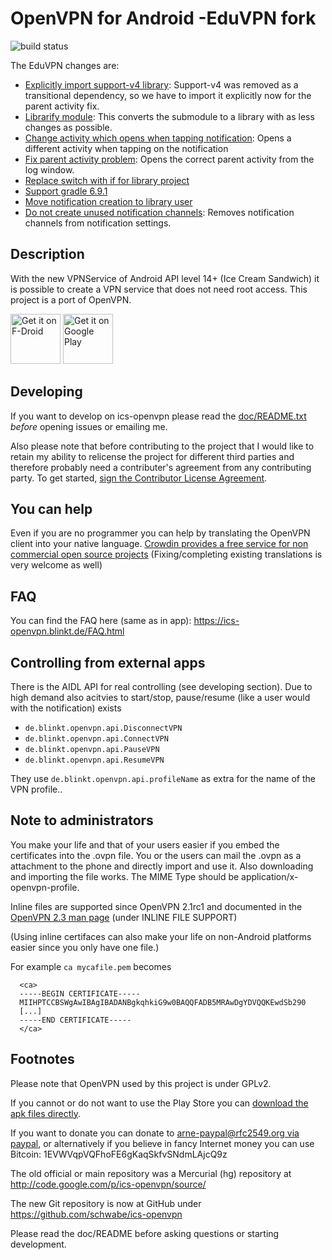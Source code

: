OpenVPN for Android -EduVPN fork
=============
![build status](https://github.com/schwabe/ics-openvpn/actions/workflows/build.yaml/badge.svg)


The EduVPN changes are:

* [Explicitly import support-v4 library](https://github.com/eduvpn/ics-openvpn/commit/b5eb68ea8749314342cd454cdda7766dbb36977c): Support-v4 was removed as a transitional dependency, so we have to import it explicitly now for the parent activity fix.
* [Librarify module](https://github.com/eduvpn/ics-openvpn/commit/c5af0126f61a893e3e30d69bc5b7e209781e497c): This converts the submodule to a library with as less changes as possible.
* [Change activity which opens when tapping notification](https://github.com/eduvpn/ics-openvpn/commit/5987a435b6e61548330e6fc0827989e92f44ec41): Opens a different activity when tapping on the notification
* [Fix parent activity problem](https://github.com/eduvpn/ics-openvpn/commit/8b69a964fe9b30f4430a04df03b1fa444efb0ee7): Opens the correct parent activity from the log window.
* [Replace switch with if for library project](https://github.com/eduvpn/ics-openvpn/commit/ce38d0b12ff5327b82a8a4aa3993395fddad5eeb)
* [Support gradle 6.9.1](https://github.com/eduvpn/ics-openvpn/commit/68e511a4feea818cc6e401cba3772adca5b02df8)
* [Move notification creation to library user](https://github.com/eduvpn/ics-openvpn/commit/ec3b0d5a5b4eee0cc077e4fae91145689676f3d0)
* [Do not create unused notification channels](https://github.com/eduvpn/ics-openvpn/commit/8870764adef8c04b1248d54502fbecd9ab68d607): Removes notification channels from notification settings.

Description
------------
With the new VPNService of Android API level 14+ (Ice Cream Sandwich) it is possible to create a VPN service that does not need root access. This project is a port of OpenVPN.

<a href="https://f-droid.org/repository/browse/?fdid=de.blinkt.openvpn" target="_blank">
<img src="https://f-droid.org/badge/get-it-on.png" alt="Get it on F-Droid" height="80"/></a>
<a href="https://play.google.com/store/apps/details?id=de.blinkt.openvpn" target="_blank">
<img src="https://play.google.com/intl/en_us/badges/images/generic/en-play-badge.png" alt="Get it on Google Play" height="80"/></a>

Developing
---------------
If you want to develop on ics-openvpn please read the [doc/README.txt](https://github.com/schwabe/ics-openvpn/blob/master/doc/README.txt) *before* opening issues or emailing me. 

Also please note that before contributing to the project that I would like to retain my ability to relicense the project for different third parties and therefore probably need a contributer's agreement from any contributing party. To get started, [sign the Contributor License Agreement](https://www.clahub.com/agreements/schwabe/ics-openvpn).

You can help
------------
Even if you are no programmer you can help by translating the OpenVPN client into your native language. [Crowdin provides a free service for non commercial open source projects](https://crowdin.net/project/ics-openvpn/invite) (Fixing/completing existing translations is very welcome as well)

FAQ
-----
You can find the FAQ here (same as in app): https://ics-openvpn.blinkt.de/FAQ.html

Controlling from external apps
------------------------------

There is the AIDL API for real controlling (see developing section). Due to high demand also 
acitvies to start/stop, pause/resume (like a user would with the notification)  exists
  
 - `de.blinkt.openvpn.api.DisconnectVPN`
 - `de.blinkt.openvpn.api.ConnectVPN`
 - `de.blinkt.openvpn.api.PauseVPN`
 - `de.blinkt.openvpn.api.ResumeVPN`

They use `de.blinkt.openvpn.api.profileName` as extra for the name of the VPN profile..

Note to administrators
------------------------

You make your life and that of your users easier if you embed the certificates into the .ovpn file. You or the users can mail the .ovpn as a attachment to the phone and directly import and use it. Also downloading and importing the file works. The MIME Type should be application/x-openvpn-profile. 

Inline files are supported since OpenVPN 2.1rc1 and documented in the  [OpenVPN 2.3 man page](https://community.openvpn.net/openvpn/wiki/Openvpn23ManPage) (under INLINE FILE SUPPORT) 

(Using inline certifaces can also make your life on non-Android platforms easier since you only have one file.)

For example `ca mycafile.pem` becomes
```
  <ca>
  -----BEGIN CERTIFICATE-----
  MIIHPTCCBSWgAwIBAgIBADANBgkqhkiG9w0BAQQFADB5MRAwDgYDVQQKEwdSb290
  [...]
  -----END CERTIFICATE-----
  </ca>
```
Footnotes
-----------
Please note that OpenVPN used by this project is under GPLv2. 

If you cannot or do not want to use the Play Store you can [download the apk files directly](http://plai.de/android/).

If you want to donate you can donate to [arne-paypal@rfc2549.org via paypal](https://www.paypal.com/cgi-bin/webscr?hosted_button_id=R2M6ZP9AF25LS&cmd=_s-xclick), or alternatively if you believe in fancy Internet money you can use Bitcoin: 1EVWVqpVQFhoFE6gKaqSkfvSNdmLAjcQ9z 

The old official or main repository was a Mercurial (hg) repository at http://code.google.com/p/ics-openvpn/source/

The new Git repository is now at GitHub under https://github.com/schwabe/ics-openvpn

Please read the doc/README before asking questions or starting development.
